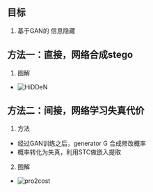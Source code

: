 
## 目标
1. 基于GAN的 信息隐藏

## 方法一：直接，网络合成stego
1. 图解
  - ![HiDDeN](https://papers-1300025586.cos.ap-nanjing.myqcloud.com/GAN/HiDDeN.png)

## 方法二：间接，网络学习失真代价
1. 方法
  - 经过GAN训练之后，generator G 合成修改概率
  - 概率转化为失真，利用STC做嵌入提取

2. 图解
  - ![pro2cost](https://papers-1300025586.cos.ap-nanjing.myqcloud.com/GAN/pro2cost.png)
